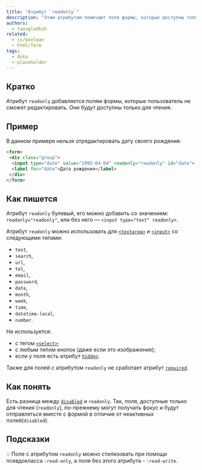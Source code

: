 ```yaml
---
title: "Атрибут `readonly`"
description: "Этим атрибутом помечают поля формы, которые доступны только для чтения."
authors:
  - tanugladkih
related:
  - js/boolean
  - html/form
tags:
  - doka
  - placeholder
---
```


## Кратко

Атрибут `readonly` добавляется полям формы, которые пользователь не сможет редактировать. Они будут доступны только для чтения.

## Пример

В данном примере нельзя отредактировать дату своего рождения:

```html
<form>
 <div class="group">
  <input type="date" value="1995-04-04" readonly="readonly" id="date">
  <label for="date">Дата рождения</label>
 </div>
</form>
```

## Как пишется

Атрибут `readonly` булевый, его можно добавить со значением: `readonly="readonly"`, или без него — `<input type="text" readonly>`.

Атрибут `readonly` можно использовать для [`<textarea>`](/html/textarea/) и [`<input>`](/html/input/) со следующими типами:

- `text`,
- `search`,
- `url`,
- `tel`,
- `email`,
- `password`,
- `date`,
- `month`,
- `week`,
- `time`,
- `datetime-local`,
- `number`.

Не используется: 
- с тегом [`<select>`](/html/select/);
- c любым типом кнопок (даже если это изображение);
- если у поля есть атрибут [`hidden`](/html/hidden/).

Также для полей с атрибутом `readonly` не сработает атрибут [`required`](/html/required/).

## Как понять

Есть разница между [`disabled`](/html/disabled/) и `readonly`. Так, поля, доступные только для чтения (`readonly`), по-прежнему могут получать фокус и будут отправляться вместе с формой в отличие от неактивных полей(`disabled`).

## Подсказки

💡 Поле с атрибутом `readonly` можно стилизовать при помощи псевдокласса `:read-only`, а поля без этого атрибута - `:read-write`.
